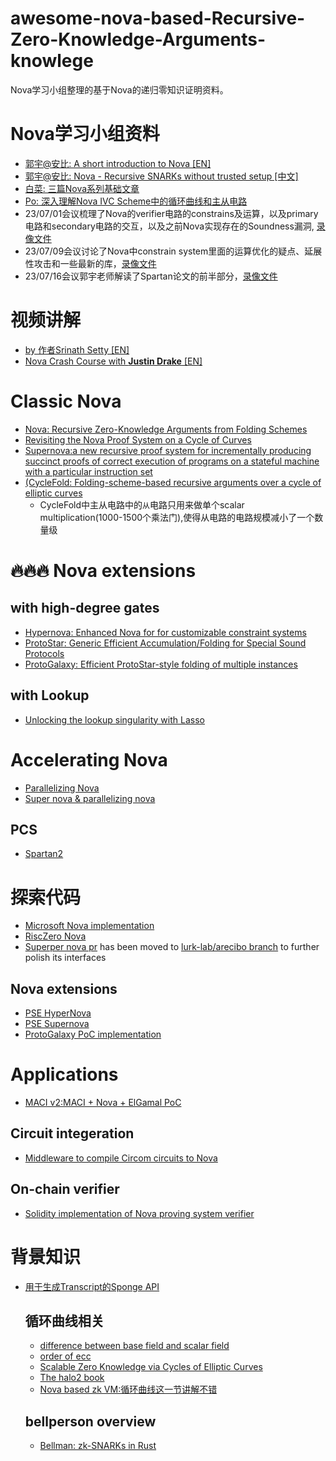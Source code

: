 # awesome-nova-based-Recursive-Zero-Knowledge-Arguments-knowlege
Nova学习小组整理的基于Nova的递归零知识证明资料。

# Nova学习小组资料
- [郭宇@安比: A short introduction to Nova [EN]](https://www.youtube.com/watch?v=hq-1bLVz59w&t=324s)
- [郭宇@安比: Nova - Recursive SNARKs without trusted setup [中文]](https://www.youtube.com/watch?v=l19roUItyUE)
- [白菜: 三篇Nova系列基础文章](https://learnblockchain.cn/article/5978) 
- [Po: 深入理解Nova IVC Scheme中的循环曲线和主从电路](https://learnblockchain.cn/article/6097)
- 23/07/01会议梳理了Nova的verifier电路的constrains及运算，以及primary电路和secondary电路的交互，以及之前Nova实现存在的Soundness漏洞, [录像文件](https://www.youtube.com/watch?v=gopJn_QAdqU&list=PLbQFt1T_44DwtG7Qv_BEyCP_t37qT9yMV&index=1)
- 23/07/09会议讨论了Nova中constrain system里面的运算优化的疑点、延展性攻击和一些最新的库，[录像文件](https://www.youtube.com/watch?v=z4aEW9hxEs8&list=PLbQFt1T_44DwtG7Qv_BEyCP_t37qT9yMV&index=2)
- 23/07/16会议郭宇老师解读了Spartan论文的前半部分，[录像文件](https://www.youtube.com/watch?v=at2U9iOvEBg&list=PLbQFt1T_44DwtG7Qv_BEyCP_t37qT9yMV&index=3)

# 视频讲解
- [by 作者Srinath Setty [EN]](https://www.youtube.com/watch?v=mY-LWXKsBLc)
- [Nova Crash Course with **Justin Drake**  [EN]](https://www.youtube.com/watch?v=SwonTtOQzAk&t=2815s)

# Classic Nova
- [Nova: Recursive Zero-Knowledge Arguments from Folding Schemes](https://eprint.iacr.org/2021/370)
- [Revisiting the Nova Proof System on a Cycle of Curves](https://eprint.iacr.org/2023/969)
- [Supernova:a new recursive proof system for incrementally producing succinct proofs of correct execution of programs on a stateful machine with a particular instruction set](https://eprint.iacr.org/2022/1758)
- [(CycleFold: Folding-scheme-based recursive arguments over a cycle of elliptic curves](https://eprint.iacr.org/2023/1192)
  - CycleFold中主从电路中的`从`电路只用来做单个scalar multiplication(1000-1500个乘法门),使得从电路的电路规模减小了一个数量级

# 🔥🔥🔥 Nova extensions
## with high-degree gates
- [Hypernova: Enhanced Nova for for customizable constraint systems](https://eprint.iacr.org/2023/573)
- [ProtoStar: Generic Efficient Accumulation/Folding for Special Sound Protocols](https://eprint.iacr.org/2023/620)
- [ProtoGalaxy: Efficient ProtoStar-style folding of multiple instances](https://eprint.iacr.org/2023/1106)

## with Lookup
- [Unlocking the lookup singularity with Lasso](https://people.cs.georgetown.edu/jthaler/Lasso-paper.pdf)

# Accelerating Nova
- [Parallelizing Nova](https://zkresear.ch/t/parallelizing-nova-visualizations-and-mental-models-behind-paranova/198)
- [Super nova & parallelizing nova](https://zuzalu.streameth.org/session/169)
## PCS
- [Spartan2](https://github.com/microsoft/Spartan2)

# 探索代码
- [Microsoft Nova implementation](https://github.com/microsoft/Nova)
- [RiscZero Nova](https://github.com/hero78119/risc0-nova)
- [Superper nova pr](https://github.com/microsoft/Nova/pull/204) has been moved to [lurk-lab/arecibo branch](https://github.com/hero78119/arecibo/tree/arecibo_supernova) to further polish its interfaces 
## Nova extensions 
- [PSE HyperNova](https://github.com/privacy-scaling-explorations/Nova/tree/hypernova)
- [PSE Supernova](https://github.com/microsoft/Nova/pull/204)
- [ProtoGalaxy PoC implementation](https://github.com/arnaucube/protogalaxy-poc)

# Applications
- [MACI v2:MACI + Nova + ElGamal PoC](https://github.com/privacy-scaling-explorations/MACI-v2)
## Circuit integeration
- [Middleware to compile Circom circuits to Nova](https://github.com/nalinbhardwaj/Nova-Scotia)
## On-chain verifier
- [Solidity implementation of Nova proving system verifier](https://github.com/lurk-lab/solidity-verifier)

# 背景知识
- [用于生成Transcript的Sponge API ](https://hackmd.io/bHgsH6mMStCVibM_wYvb2w)

  ## 循环曲线相关
  - [difference between base field and scalar field](https://crypto.stackexchange.com/questions/66436/for-an-elliptic-curve-what-is-the-difference-between-the-base-field-modulus-q)
  - [order of ecc](https://medium.com/asecuritysite-when-bob-met-alice/whats-the-order-in-ecc-ac8a8d5439e8)
  - [Scalable Zero Knowledge via Cycles of Elliptic Curves](https://eprint.iacr.org/2014/595.pdf)
  - [The halo2 book](https://zcash.github.io/halo2/index.html)
  - [Nova based zk VM:循环曲线这一节讲解不错](https://hackmd.io/@monyverse/H1XSVmHNh#Curve-Cycling)
  ## bellperson overview
  - [Bellman: zk-SNARKs in Rust](https://electriccoin.co/blog/bellman-zksnarks-in-rust/)


